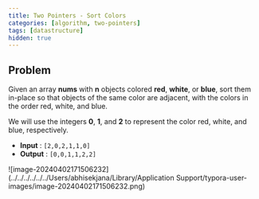 ```yaml
---
title: Two Pointers - Sort Colors
categories: [algorithm, two-pointers]
tags: [datastructure]
hidden: true
---
```


## Problem

Given an array **nums** with **n** objects colored **red**, **white**, or **blue**, sort them in-place so that objects of the same color are adjacent, with the colors in the order red, white, and blue.

We will use the integers **0**, **1**, and **2** to represent the color red, white, and blue, respectively.

- **Input** : `[2,0,2,1,1,0]`
- **Output** :  `[0,0,1,1,2,2]`

![image-20240402171506232](../../../../../../Users/abhisekjana/Library/Application Support/typora-user-images/image-20240402171506232.png)
